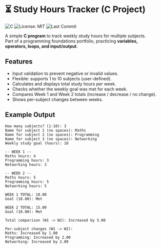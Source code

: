 # ⏳ Study Hours Tracker (C Project)

![C](https://img.shields.io/badge/language-C-blue)
![License: MIT](https://img.shields.io/badge/License-MIT-green.svg)
![Last Commit](https://img.shields.io/github/last-commit/vhkarpuk/study-hours-tracker-c)

A simple **C program** to track weekly study hours for multiple subjects.  
Part of a programming foundations portfolio, practicing **variables, operators, loops, and input/output**.

## Features
- Input validation to prevent negative or invalid values.
- Flexible: supports 1 to 10 subjects (user-defined).
- Calculates and displays total study hours per week.
- Checks whether the weekly goal was met for each week.
- Compares Week 1 and Week 2 totals (increase / decrease / no change).
- Shows per-subject changes between weeks.

## Example Output
```text
How many subjects? (1-10): 3
Name for subject 1 (no spaces): Maths
Name for subject 2 (no spaces): Programming
Name for subject 3 (no spaces): Networking
Weekly study goal (hours): 10

-- WEEK 1 --
Maths hours: 4
Programming hours: 3
Networking hours: 3

-- WEEK 2 --
Maths hours: 5
Programming hours: 5
Networking hours: 5

WEEK 1 TOTAL: 10.00
Goal (10.00): Met

WEEK 2 TOTAL: 15.00
Goal (10.00): Met

Total comparison (W1 -> W2): Increased by 5.00

Per-subject changes (W1 -> W2):
Maths: Increased by 1.00
Programming: Increased by 2.00
Networking: Increased by 2.00
